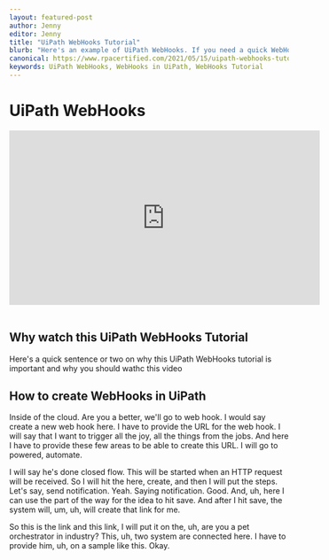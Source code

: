 ```yaml
---
layout: featured-post
author: Jenny
editor: Jenny
title: "UiPath WebHooks Tutorial"
blurb: "Here's an example of UiPath WebHooks. If you need a quick WebHook in UiPath tutorial, this is the place to get started.."
canonical: https://www.rpacertified.com/2021/05/15/uipath-webhooks-tutorial.html
keywords: UiPath WebHooks, WebHooks in UiPath, WebHooks Tutorial
---
```


# UiPath WebHooks

<div class="embed-responsive embed-responsive-16by9">
<iframe src="https://www.youtube.com/embed/6aDAKbC0Gjs" allow="accelerometer; autoplay; clipboard-write; encrypted-media; gyroscope; picture-in-picture" allowfullscreen="" width="560" height="315" frameborder="0"></iframe>
</div>
<br/>

## Why watch this UiPath WebHooks Tutorial

Here's a quick sentence or two on why this UiPath WebHooks tutorial is important and why you should wathc this video

## How to create WebHooks in UiPath

Inside of the cloud. Are you a better, we'll go to web hook. I would say create a new web hook here. I have to provide the URL for the web hook. I will say that I want to trigger all the joy, all the things from the jobs. And here I have to provide these few areas to be able to create this URL. I will go to powered, automate.

I will say he's done closed flow. This will be started when an HTTP request will be received. So I will hit the here, create, and then I will put the steps. Let's say, send notification. Yeah. Saying notification. Good. And, uh, here I can use the part of the way for the idea to hit save. And after I hit save, the system will, um, uh, will create that link for me.

So this is the link and this link, I will put it on the, uh, are you a pet orchestrator in industry? This, uh, two system are connected here. I have to provide him, uh, on a sample like this. Okay.

